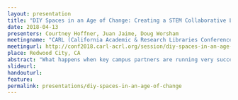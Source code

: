```yaml
---
layout: presentation
title: "DIY Spaces in an Age of Change: Creating a STEM Collaborative Learning Center with Campus Partners"
date: 2018-04-13
presenters: Courtney Hoffner, Juan Jaime, Doug Worsham
meetingname: "CARL (California Academic & Research Libraries Conference) 2018"
meetingurl: http://conf2018.carl-acrl.org/session/diy-spaces-in-an-age-of-change-creating-a-stem-collaborative-learning-center-with-campus-partners/
place: Redwood City, CA
abstract: "What happens when key campus partners are running very successful undergraduate education programs but don’t have adequate space for them? UCLA’s Center for Education Innovation and Learning in the Sciences (CEILS) and Undergraduate Research Center (URC)-Sciences were running collaborative and active learning programs to promote student success and decrease achievement gaps in STEM courses; however, both programs had significant space needs. In this poster, presenters will share an innovative pilot program where the Science Libraries rapidly repurposed an existing library space with limited budget to integrate peer-led drop-in academic support, TA workshops, and collaborative study space. The project has led to a large increase in space usage, more campus visibility for the library, and new opportunities for library engagement with students, staff, and faculty. The project includes collection of data on best practices in space design for one-on-one and small group collaborative learning in the sciences and will inform future library re-design efforts. The presenters will share tips on advocating for and creating DIY, low budget, and experimental use of library space in collaboration with campus partners."
slideurl: 
handouturl: 
feature: 
permalink: presentations/diy-spaces-in-an-age-of-change
---
```



